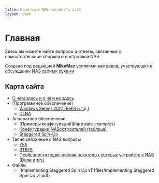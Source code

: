 ```yaml
---
title: Hand-made NAS builder's site
layout: post
---
```


Главная
=======
Здесь вы можете найти  вопросы и ответы, связанные с самостоятельной сборкой и настройкой NAS.

Создано под редакцией __MikeMac__ усилиями камрадов, участвующих в обсуждении
[NAS своими руками](http://forum.ixbt.com/topic.cgi?id=109:82)

## Карта сайта
* [О чём здесь и о чём не здесь](site_goal)
* [Программное обеспечение]
  * [Windows Server 2012 (ReFS и т.д.)](windows_2012)
  * [DLNA](dlna)
* Аппаратное обеспечение
  * [Примеры конфигураций](hardware examples)
  * [Конфигурации NASостроителей (таблица)](https://docs.google.com/spreadsheets/d/1_as59FHEl6qVXrYoK3CzwxsY2IQMFu6JVABoQ7iItvg/)
  * [Staggered Spin-Up](staggered_spinup)
* Тесно связанные с NAS вопросы
  * [ZFS](zfs)
  * [BTRFS](btrfs)
  * [Особенности подключения некоторых сетевых устройств к NAS (Dune и т.п.)](net_devices)
* Файлы
  * [Implementing Staggered Spin Up v1](files/Implementing Staggered Spin Up v1.pdf)
